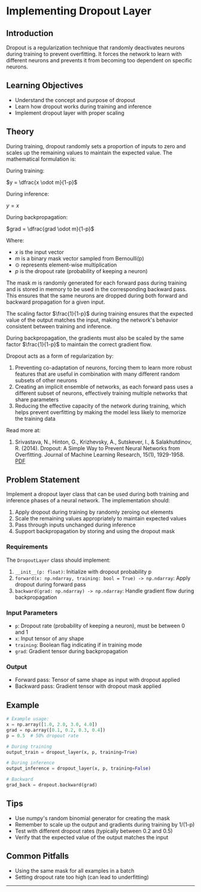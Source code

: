 # Implementing Dropout Layer

## Introduction
Dropout is a regularization technique that randomly deactivates neurons during training to prevent overfitting. It forces the network to learn with different neurons and prevents it from becoming too dependent on specific neurons.

## Learning Objectives
- Understand the concept and purpose of dropout
- Learn how dropout works during training and inference
- Implement dropout layer with proper scaling

## Theory
During training, dropout randomly sets a proportion of inputs to zero and scales up the remaining values to maintain the expected value. The mathematical formulation is:

During training:

$y = \dfrac{x \odot m}{1-p}$

During inference:

$y = x$

During backpropagation:

$grad = \dfrac{grad \odot m}{1-p}$

Where:
- $x$ is the input vector
- $m$ is a binary mask vector sampled from Bernoulli(p)
- $\odot$ represents element-wise multiplication
- $p$ is the dropout rate (probability of keeping a neuron)

The mask $m$ is randomly generated for each forward pass during training and is stored in memory to be used in the corresponding backward pass. This ensures that the same neurons are dropped during both forward and backward propagation for a given input.

The scaling factor $\frac{1}{1-p}$ during training ensures that the expected value of the output matches the input, making the network's behavior consistent between training and inference.

During backpropagation, the gradients must also be scaled by the same factor $\frac{1}{1-p}$ to maintain the correct gradient flow.

Dropout acts as a form of regularization by:
1. Preventing co-adaptation of neurons, forcing them to learn more robust features that are useful in combination with many different random subsets of other neurons
2. Creating an implicit ensemble of networks, as each forward pass uses a different subset of neurons, effectively training multiple networks that share parameters
3. Reducing the effective capacity of the network during training, which helps prevent overfitting by making the model less likely to memorize the training data

Read more at:

1. Srivastava, N., Hinton, G., Krizhevsky, A., Sutskever, I., & Salakhutdinov, R. (2014). Dropout: A Simple Way to Prevent Neural Networks from Overfitting. Journal of Machine Learning Research, 15(1), 1929-1958. [PDF](https://www.cs.toronto.edu/~hinton/absps/JMLRdropout.pdf)

## Problem Statement
Implement a dropout layer class that can be used during both training and inference phases of a neural network. The implementation should:

1. Apply dropout during training by randomly zeroing out elements
2. Scale the remaining values appropriately to maintain expected values
3. Pass through inputs unchanged during inference
4. Support backpropagation by storing and using the dropout mask

### Requirements
The `DropoutLayer` class should implement:

1. `__init__(p: float)`: Initialize with dropout probability p
2. `forward(x: np.ndarray, training: bool = True) -> np.ndarray`: Apply dropout during forward pass
3. `backward(grad: np.ndarray) -> np.ndarray`: Handle gradient flow during backpropagation

### Input Parameters
- `p`: Dropout rate (probability of keeping a neuron), must be between 0 and 1
- `x`: Input tensor of any shape
- `training`: Boolean flag indicating if in training mode
- `grad`: Gradient tensor during backpropagation

### Output
- Forward pass: Tensor of same shape as input with dropout applied
- Backward pass: Gradient tensor with dropout mask applied

## Example
```python
# Example usage:
x = np.array([1.0, 2.0, 3.0, 4.0])
grad = np.array([0.1, 0.2, 0.3, 0.4])
p = 0.5  # 50% dropout rate

# During training
output_train = dropout_layer(x, p, training=True)

# During inference
output_inference = dropout_layer(x, p, training=False)

# Backward
grad_back = dropout.backward(grad)
```

## Tips
- Use numpy's random binomial generator for creating the mask
- Remember to scale up the output and gradients during training by 1/(1-p)
- Test with different dropout rates (typically between 0.2 and 0.5)
- Verify that the expected value of the output matches the input

## Common Pitfalls
- Using the same mask for all examples in a batch
- Setting dropout rate too high (can lead to underfitting)

---

